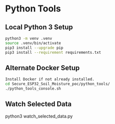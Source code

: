 # Python Tools

## Local Python 3 Setup
```bash
python3 -m venv .venv
source .venv/bin/activate
pip3 install --upgrade pip
pip3 install --requirement requirements.txt
```

## Alternate Docker Setup
```bash
Install Docker if not already installed.
cd Secure_ESP32_Soil_Moisture_poc/python_tools/
./python_tools_console.sh
```

## Watch Selected Data
python3 watch_selected_data.py
